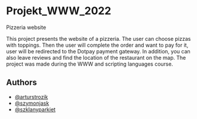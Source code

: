 # Projekt_WWW_2022
Pizzeria website

This project presents the website of a pizzeria. The user can choose pizzas with toppings. Then the user will complete the order and want to pay for it, user will be redirected to the Dotpay payment gateway. In addition, you can also leave reviews and find the location of the restaurant on the map. The project was made during the WWW and scripting languages course.

## Authors

- [@arturstrozik](https://github.com/arturstrozik)
- [@szymonjask](https://github.com/szymonjask)
- [@szklanyparkiet](https://github.com/szklanyparkiet)
